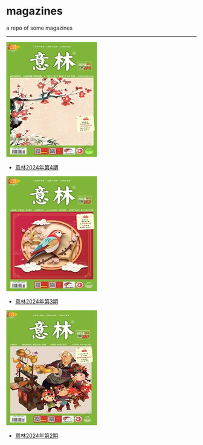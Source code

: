 # magazines
a repo of some magazines

* * *

![](https://raw.githubusercontent.com/leaguecn/magazines/main/img/yili202404-l.jpg)

+ [意林2024年第4期](https://github.com/leaguecn/magazines/blob/main/yilin-2024v4-toc.md)


![](https://raw.githubusercontent.com/leaguecn/magazines/main/img/yili202403-l.jpg)

+ [意林2024年第3期](https://github.com/leaguecn/magazines/blob/main/yilin-2024v3-toc.md)

![](https://raw.githubusercontent.com/leaguecn/magazines/main/img/yili202402-l.jpg)

+ [意林2024年第2期](https://github.com/leaguecn/magazines/blob/main/yilin-2024v2-toc.md)
